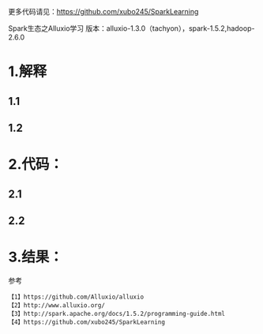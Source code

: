 
更多代码请见：https://github.com/xubo245/SparkLearning

Spark生态之Alluxio学习 版本：alluxio-1.3.0（tachyon），spark-1.5.2,hadoop-2.6.0

# 1.解释 #

## 1.1 ##


## 1.2 ##


# 2.代码： #

## 2.1 ##


## 2.2 ##


# 3.结果： #



参考

	【1】https://github.com/Alluxio/alluxio
	【2】http://www.alluxio.org/
	【3】http://spark.apache.org/docs/1.5.2/programming-guide.html
	【4】https://github.com/xubo245/SparkLearning
